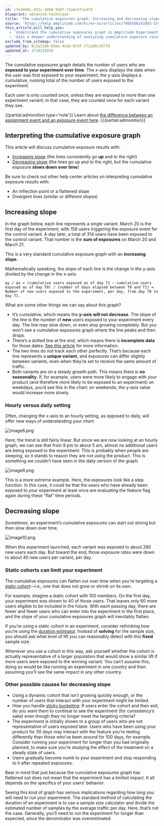 ```yaml
---
id: cfe3d40c-d33c-4868-958f-f2a6e3f1e4f4
blueprint: advanced-technique
title: 'The cumulative exposures graph: Increasing and decreasing slopes'
source: 'https://help.amplitude.com/hc/en-us/articles/7985566141083-Interpret-the-cumulative-exposures-graph-Increasing-and-decreasing-slopes'
this_article_will_help_you:
  - 'Understand the cumulative exposures graph in Amplitude Experiment'
  - 'Gain a deeper understanding of analyzing cumulative exposure results with examples'
exclude_from_sitemap: false
updated_by: 0c3a318b-936a-4cbd-8fdf-771a90c297f0
updated_at: 1718228350
---
```

The cumulative exposures graph details the number of users who are **exposed to your experiment over time**. The x-axis displays the date when the user was first exposed to your experiment; the y-axis displays a cumulative, running total of the number of users exposed to the experiment. 

Each user is only counted once, unless they are exposed to more than one experiment variant; in that case, they are counted once for each variant they see.

{{partial:admonition type='note'}}
 Learn about [the difference between an assignment event and an exposure event here](/docs/feature-experiment/key-terms).
{{/partial:admonition}}

## Interpreting the cumulative exposure graph

This article will discuss cumulative exposure results with:

* [Increasing slope](#h_01HG95Y712SCRCXHR2BKQSTM4C) (the lines consistently go **up** and to the right)
* [Decreasing slope](#h_01HG95NCTBXAWYE7YMXM3RPR3H) (the lines go up and to the right, but the cumulative exposure **slows down over time**)

Be sure to check out other help center articles on interpreting cumulative exposure results with: 

* An inflection point or a flattened slope
* Divergent lines (similar or different slopes)

## Increasing slope

In the graph below, each line represents a single variant. March 20 is the first day of the experiment, with 158 users triggering the exposure event for the control variant. A day later, a total of 314 users have been exposed to the control variant. That number is the **sum of exposures** on March 20 and March 21.

This is a very standard cumulative exposure graph with an **increasing slope**. 

Mathematically speaking, the slope of each line is the change in the y-axis divided by the change in the x-axis: 

```
∆y / ∆x = (cumulative users exposed as of day T1 — cumulative users exposed as of day T0) / (number of days elapsed between T0 and T1) = Number of new users exposed to the experiment, per day, from day T0 to day T1.
```
What are some other things we can say about this graph?

* It’s cumulative, which means the **y-axis will not decrease**. The slope of the line is the number of **new** users exposed to your experiment every day. The line may slow down, or even stop growing completely. But you won’t see a cumulative exposures graph where the line peaks and then drops.
* There’s a dotted line at the end, which means there is **incomplete data** for those dates. [See this article](https://help.amplitude.com/hc/en-us/articles/360043977571) for more information.
* The two lines do not track each other perfectly. That’s because each line represents a **unique variant**, and exposures can differ slightly between variants, even when they’re set to receive the same amount of traffic.
* Both variants are on a steady growth path. This means there is **no seasonality**. If, for example, users were more likely to engage with your product (and therefore more likely to be exposed to an experiment) on weekdays, you’d see this in the chart: on weekends, the y-axis value would increase more slowly.

### Hourly versus daily setting

Often, changing the x-axis to an hourly setting, as opposed to daily, will offer new ways of understanding your chart:

![image6.png](/docs/output/img/advanced-techniques/image6-png.png)

Here, the trend is still fairly linear. But since we are now looking at an hourly graph, we can see that from 9 pm to about 5 am, almost no additional users are being exposed to the experiment. This is probably when people are sleeping, so it stands to reason they are not using the product. This is something we couldn’t have seen in the daily version of the graph. 

![image9.png](/docs/output/img/advanced-techniques/image9-png.png)

This is a more extreme example. Here, the exposures look like a step function. In this case, it could be that the users who have already been exposed to your experiment at least once are evaluating the feature flag again during these “flat” time periods. 

## Decreasing slope

Sometimes, an experiment’s cumulative exposures can start out strong but then slow down over time.

![image10.png](/docs/output/img/advanced-techniques/image10-png.png)

When this experiment launched, each variant was exposed to about 280 new users each day. But toward the end, those exposure rates were down to about 40 new users per variant, per day.

### Static cohorts can limit your experiment

The cumulative exposures can flatten out over time when you’re targeting a [static cohort](/docs/analytics/behavioral-cohorts)—i.e., one that does not grow or shrink on its own. 

For example, imagine a static cohort with 100 members. On the first day, your experiment was shown to 40 of those users. That leaves only 60 more users eligible to be included in the future. With each passing day, there are fewer and fewer users who can enter into the experiment in the first place, and the slope of your cumulative exposures graph will inevitably flatten. 

If you’re using a static cohort in an experiment, consider rethinking how you’re using the [duration estimator](/docs/feature-experiment/workflow/experiment-estimate-duration). Instead of **solving** for the sample size, you should ask what level of lift you can reasonably detect with this **fixed** sample size. 

Whenever you use a cohort in this way, ask yourself whether the cohort is actually representative of a larger population that would show a similar lift if more users were exposed to the winning variant. You can’t assume this; doing so would be like running an experiment in one country and then assuming you’ll see the same impact in any other country. 

### Other possible causes for decreasing slope

* Using a dynamic cohort that isn’t growing quickly enough, or the number of users that interact with your experiment might be limited.
* How you handle [sticky bucketing](/docs/feature-experiment/advanced-techniques/sticky-bucketing): If users enter the cohort and then exit, do you want them to continue to see the experiment (for consistency’s sake) even though they no longer meet the targeting criteria?
* The experiment is initially shown to a group of users who are not representative of users exposed later. Users who have been using your product for 30 days may interact with the feature you’re testing differently than those who’ve been around for 100 days, for example. Consider running your experiment for longer than you had originally planned, to make sure you’re studying the effect of the treatment on a steady state of users.
* Users gradually become numb to your experiment and stop responding to it after repeated exposures.

Bear in mind that just because the cumulative exposures graph has flattened out does not mean that the experiment has a limited impact. It all depends on the specifics of your users’ behavior. 

Seeing this kind of graph has serious implications regarding how long you will need to run your experiment. The standard method of calculating the duration of an experiment is to use a sample size calculator and divide the estimated number of samples by the average traffic per day. Here, that’s not the case. Generally, you’ll need to run the experiment for longer than expected, since the denominator was overestimated.